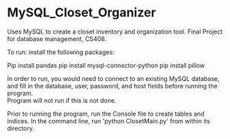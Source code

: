 # MySQL_Closet_Organizer
Uses MySQL to create a closet inventory and organization tool. Final Project for database management, CS408.

To run:
install the following packages:

Pip install pandas
pip install mysql-connector-python
pip install pillow

  In order to run, you would need to connect to an existing MySQL database, and fill in the database, user, password, and host fields before running the program.     
  Program will not run if this is not done.

  Prior to running the program, run the Console file to create tables and indices.
  In the command line, run 'python ClosetMain.py' from within its directory.
